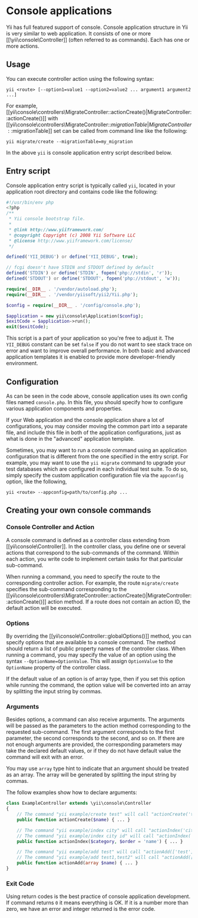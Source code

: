 Console applications
====================

Yii has full featured support of console. Console application structure in Yii is very similar to web application. It
consists of one or more [[\yii\console\Controller]] (often referred to as commands). Each has one or more actions.

Usage
-----

You can execute controller action using the following syntax:

```
yii <route> [--option1=value1 --option2=value2 ... argument1 argument2 ...]
```

For example, [[yii\console\controllers\MigrateController::actionCreate()|MigrateController::actionCreate()]]
with [[yii\console\controllers\MigrateController::$migrationTable|MigrateController::$migrationTable]] set can
be called from command line like the following:

```
yii migrate/create --migrationTable=my_migration
```

In the above `yii` is console application entry script described below.

Entry script
------------

Console application entry script is typically called `yii`, located in your application root directory and contains
code like the following:

```php
#!/usr/bin/env php
<?php
/**
 * Yii console bootstrap file.
 *
 * @link http://www.yiiframework.com/
 * @copyright Copyright (c) 2008 Yii Software LLC
 * @license http://www.yiiframework.com/license/
 */

defined('YII_DEBUG') or define('YII_DEBUG', true);

// fcgi doesn't have STDIN and STDOUT defined by default
defined('STDIN') or define('STDIN', fopen('php://stdin', 'r'));
defined('STDOUT') or define('STDOUT', fopen('php://stdout', 'w'));

require(__DIR__ . '/vendor/autoload.php');
require(__DIR__ . '/vendor/yiisoft/yii2/Yii.php');

$config = require(__DIR__ . '/config/console.php');

$application = new yii\console\Application($config);
$exitCode = $application->run();
exit($exitCode);

```

This script is a part of your application so you're free to adjust it. The `YII_DEBUG` constant can be set `false` if you do
not want to see stack trace on error and want to improve overall performance. In both basic and advanced application
templates it is enabled to provide more developer-friendly environment.

Configuration
-------------

As can be seen in the code above, console application uses its own config files named `console.php`. In this file,
you should specify how to configure various application components and properties.

If your Web application and the console application share a lot of configurations, you may consider moving the common
part into a separate file, and include this file in both of the application configurations, just as what is done
in the "advanced" application template.

Sometimes, you may want to run a console command using an application configuration that is different from the one
specified in the entry script. For example, you may want to use the `yii migrate` command to upgrade your
test databases which are configured in each individual test suite. To do so, simply specify the custom application configuration
file via the `appconfig` option, like the following,

```
yii <route> --appconfig=path/to/config.php ...
```


Creating your own console commands
----------------------------------

### Console Controller and Action

A console command is defined as a controller class extending from [[yii\console\Controller]]. In the controller class,
you define one or several actions that correspond to the sub-commands of the command. Within each action, you write code
to implement certain tasks for that particular sub-command.

When running a command, you need to specify the route to the corresponding controller action. For example,
the route `migrate/create` specifies the sub-command corresponding to the
[[yii\console\controllers\MigrateController::actionCreate()|MigrateController::actionCreate()]] action method.
If a route does not contain an action ID, the default action will be executed.

### Options

By overriding the [[yii\console\Controller::globalOptions()]] method, you can specify options that are available
to a console command. The method should return a list of public property names of the controller class.
When running a command, you may specify the value of an option using the syntax `--OptionName=OptionValue`.
This will assign `OptionValue` to the `OptionName` property of the controller class.

If the default value of an option is of array type, then if you set this option while running the command,
the option value will be converted into an array by splitting the input string by commas.

### Arguments

Besides options, a command can also receive arguments. The arguments will be passed as the parameters to the action
method corresponding to the requested sub-command. The first argument corresponds to the first parameter, the second
corresponds to the second, and so on. If there are not enough arguments are provided, the corresponding parameters
may take the declared default values, or if they do not have default value the command will exit with an error.

You may use `array` type hint to indicate that an argument should be treated as an array. The array will be generated
by splitting the input string by commas.

The follow examples show how to declare arguments:

```php
class ExampleController extends \yii\console\Controller
{
	// The command "yii example/create test" will call "actionCreate('test')"
	public function actionCreate($name) { ... }

	// The command "yii example/index city" will call "actionIndex('city', 'name')"
	// The command "yii example/index city id" will call "actionIndex('city', 'id')"
	public function actionIndex($category, $order = 'name') { ... }

	// The command "yii example/add test" will call "actionAdd(['test'])"
	// The command "yii example/add test1,test2" will call "actionAdd(['test1', 'test2'])"
	public function actionAdd(array $name) { ... }
}
```


### Exit Code

Using return codes is the best practice of console application development. If command returns `0` it means everything
is OK. If it is a number more than zero, we have an error and integer returned is the error code.

